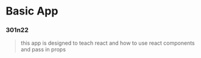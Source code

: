 # Basic App

### 301n22

> this app is designed to teach react and how to use react components and pass in props

